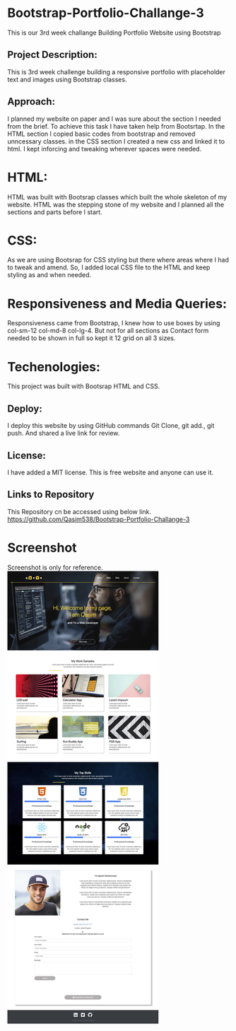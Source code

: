 # Bootstrap-Portfolio-Challange-3
This is our 3rd week challange Building Portfolio Website using Bootstrap


## Project Description:
This is 3rd week challenge building a responsive portfolio with placeholder text and images using Bootstrap classes.


## Approach:
I planned my website on paper and I was sure about the section I needed from the brief. To achieve this task I have taken help from Bootsrtap.
In the HTML section I copied basic codes from bootstrap and removed unncessary classes.
in the CSS section I created a new css and linked it to html. I kept inforcing and tweaking wherever spaces were needed. 


# HTML:
HTML was built with Bootsrap classes which built the whole skeleton of my website. HTML was the stepping stone of my website and I planned all the sections and parts before I start. 



# CSS:
As we are using Bootsrap for CSS styling but there where areas where I had to tweak and amend. So, I added local CSS file to the HTML and keep styling as and when needed. 


# Responsiveness and Media Queries:
Responsiveness came from Bootstrap, I knew how to use boxes by using col-sm-12 col-md-8 col-lg-4. But not for all sections as Contact form needed to be shown in full so kept it 12 grid on all 3 sizes.


# Techenologies:
This project was built with
Bootsrap 
HTML and CSS.


## Deploy:
I deploy this website by using GitHub commands 
Git Clone, git add., git push.
And shared a live link for review.


## License:
I have added a MIT license. This is free website and anyone can use it.


## Links to Repository
This Repository cn be accessed using below link.
https://github.com/Qasim538/Bootstrap-Portfolio-Challange-3


# Screenshot

Screenshot is only for reference. 
![Preview](Assets/images/Qasim%20%7C%20Bootstrap%20%7C%20Portfolio.jpg)
